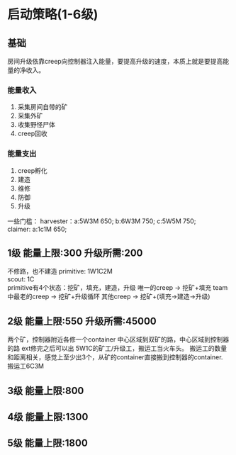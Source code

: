 # 启动策略(1-6级)
## 基础
房间升级依靠creep向控制器注入能量，要提高升级的速度，本质上就是要提高能量的净收入。  
### 能量收入
1. 采集房间自带的矿
2. 采集外矿
3. 收集野怪尸体
4. creep回收

### 能量支出
1. creep孵化
2. 建造
3. 维修
4. 防御
5. 升级

一些门槛：
harvester：a:5W3M 650; b:6W3M 750; c:5W5M 750;   
claimer: a:1c1M 650;
## 1级 能量上限:300 升级所需:200
不修路，也不建造
primitive: 1W1C2M  
scout: 1C  
primitive有4个状态：挖矿，填充，建造，升级
唯一的creep -> 挖矿+填充
team中最老的creep -> 挖矿+升级循环
其他creep -> 挖矿+(填充->建造->升级)
## 2级 能量上限:550 升级所需:45000
两个矿，控制器附近各修一个container
中心区域到双矿的路，中心区域到控制器的路
ext修完之后可以出 5W1C的矿工/升级工，搬运工当火车头。
搬运工的数量和距离相关，感觉上至少出3个，从矿的container直接搬到控制器的container.
搬运工6C3M
## 3级 能量上限:800

## 4级 能量上限:1300

## 5级 能量上限:1800

